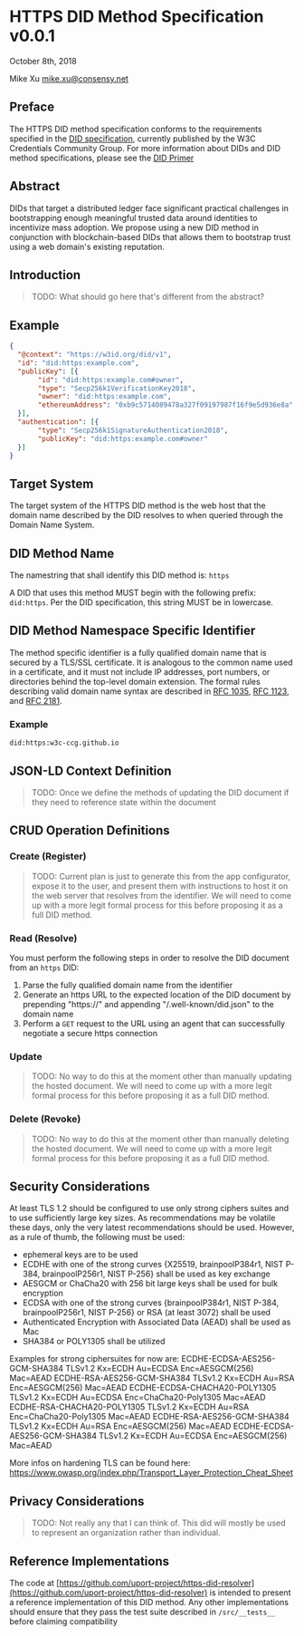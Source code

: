 # HTTPS DID Method Specification v0.0.1

October 8th, 2018

Mike Xu <mike.xu@consensy.net>

## Preface

The HTTPS DID method specification conforms to the requirements specified in the [DID specification](https://w3c-ccg.github.io/did-spec/), currently published by the W3C Credentials Community Group. For more information about DIDs and DID method specifications, please see the [DID Primer](https://github.com/WebOfTrustInfo/rebooting-the-web-of-trust-fall2017/blob/master/topics-and-advance-readings/did-primer.md)

## Abstract

DIDs that target a distributed ledger face significant practical challenges in bootstrapping enough meaningful trusted data around identities to incentivize mass adoption. We propose using a new DID method in conjunction with blockchain-based DIDs that allows them to bootstrap trust using a web domain's existing reputation.

## Introduction

>  TODO: What should go here that's different from the abstract?

## Example

```json
{
  "@context": "https://w3id.org/did/v1",
  "id": "did:https:example.com",
  "publicKey": [{
       "id": "did:https:example.com#owner",
       "type": "Secp256k1VerificationKey2018",
       "owner": "did:https:example.com",
       "ethereumAddress": "0xb9c5714089478a327f09197987f16f9e5d936e8a"
  }],
  "authentication": [{
       "type": "Secp256k1SignatureAuthentication2018",
       "publicKey": "did:https:example.com#owner"
  }]
}
```

## Target System

The target system of the HTTPS DID method is the web host that the domain name described by the DID resolves to when queried through the Domain Name System.

## DID Method Name

The namestring that shall identify this DID method is: `https`

A DID that uses this method MUST begin with the following prefix: `did:https`. Per the DID specification, this string MUST be in lowercase.

## DID Method Namespace Specific Identifier

The method specific identifier is a fully qualified domain name that is secured by a TLS/SSL certificate. It is analogous to the common name used in a certificate, and it must not include IP addresses, port numbers, or directories behind the top-level domain extension. The formal rules describing valid domain name syntax are described in [RFC 1035](https://tools.ietf.org/html/rfc1035), [RFC 1123](https://tools.ietf.org/html/rfc1123), and [RFC 2181](https://tools.ietf.org/html/rfc2181).

### Example

```
did:https:w3c-ccg.github.io
```

## JSON-LD Context Definition

> TODO: Once we define the methods of updating the DID document if they need to reference state within the document

## CRUD Operation Definitions

### Create (Register)

> TODO: Current plan is just to generate this from the app configurator, expose it to the user, and present them with instructions to host it on the web server that resolves from the identifier. We will need to come up with a more legit formal process for this before proposing it as a full DID method.

### Read (Resolve)

You must perform the following steps in order to resolve the DID document from an `https` DID:

1. Parse the fully qualified domain name from the identifier
2. Generate an https URL to the expected location of the DID document by prepending "https://" and appending "/.well-known/did.json" to the domain name
3. Perform a `GET` request to the URL using an agent that can successfully negotiate a secure https connection

### Update

> TODO: No way to do this at the moment other than manually updating the hosted document. We will need to come up with a more legit formal process for this before proposing it as a full DID method.

### Delete (Revoke)

> TODO: No way to do this at the moment other than manually deleting the hosted document. We will need to come up with a more legit formal process for this before proposing it as a full DID method.

## Security Considerations

At least TLS 1.2 should be configured to use only strong ciphers suites and to use sufficiently large key sizes. As recommendations may be volatile these days, only the very latest recommendations should be used. However, as a rule of thumb, the following must be used:

- ephemeral keys are to be used
- ECDHE with one of the strong curves {X25519, brainpoolP384r1, NIST P-384, brainpoolP256r1, NIST P-256} shall be used as key exchange
- AESGCM or ChaCha20 with 256 bit large keys shall be used for bulk encryption
- ECDSA with one of the strong curves {brainpoolP384r1, NIST P-384, brainpoolP256r1, NIST P-256} or RSA (at least 3072) shall be used
- Authenticated Encryption with Associated Data (AEAD) shall be used as Mac
- SHA384 or POLY1305 shall be utilized

Examples for strong ciphersuites for now are:
ECDHE-ECDSA-AES256-GCM-SHA384 TLSv1.2 Kx=ECDH Au=ECDSA Enc=AESGCM(256) Mac=AEAD
ECDHE-RSA-AES256-GCM-SHA384 TLSv1.2 Kx=ECDH Au=RSA Enc=AESGCM(256) Mac=AEAD
ECDHE-ECDSA-CHACHA20-POLY1305 TLSv1.2 Kx=ECDH Au=ECDSA Enc=ChaCha20-Poly1305 Mac=AEAD
ECDHE-RSA-CHACHA20-POLY1305 TLSv1.2 Kx=ECDH Au=RSA Enc=ChaCha20-Poly1305 Mac=AEAD
ECDHE-RSA-AES256-GCM-SHA384 TLSv1.2 Kx=ECDH Au=RSA Enc=AESGCM(256) Mac=AEAD
ECDHE-ECDSA-AES256-GCM-SHA384 TLSv1.2 Kx=ECDH Au=ECDSA Enc=AESGCM(256) Mac=AEAD

More infos on hardening TLS can be found here: https://www.owasp.org/index.php/Transport_Layer_Protection_Cheat_Sheet

## Privacy Considerations

> TODO: Not really any that I can think of. This did will mostly be used to represent an organization rather than individual.

## Reference Implementations

The code at [https://github.com/uport-project/https-did-resolver](https://github.com/uport-project/https-did-resolver) is intended to present a reference implementation of this DID method. Any other implementations should ensure that they pass the test suite described in `/src/__tests__` before claiming compatibility